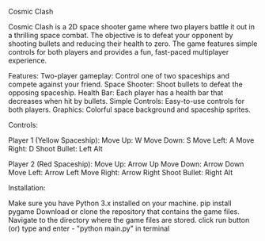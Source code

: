 Cosmic Clash

Cosmic Clash is a 2D space shooter game where two players battle it out in a thrilling space combat. The objective is to defeat your opponent by shooting bullets and reducing their health to zero. The game features simple controls for both players and provides a fun, fast-paced multiplayer experience.

Features:
Two-player gameplay: Control one of two spaceships and compete against your friend.
Space Shooter: Shoot bullets to defeat the opposing spaceship.
Health Bar: Each player has a health bar that decreases when hit by bullets.
Simple Controls: Easy-to-use controls for both players.
Graphics: Colorful space background and spaceship sprites.

Controls:

Player 1 (Yellow Spaceship):
Move Up: W
Move Down: S
Move Left: A
Move Right: D
Shoot Bullet: Left Alt

Player 2 (Red Spaceship):
Move Up: Arrow Up
Move Down: Arrow Down
Move Left: Arrow Left
Move Right: Arrow Right
Shoot Bullet: Right Alt

Installation:

Make sure you have Python 3.x installed on your machine.
pip install pygame
Download or clone the repository that contains the game files.
Navigate to the directory where the game files are stored.
click run button (or) type and enter - "python main.py" in terminal 
